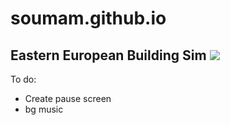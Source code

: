 # soumam.github.io
Eastern European Building Sim
![](http://www.thinkgeek.com/images/products/zoom/f034_tetris_stackable_LED_desk_lamp.jpg)
---
To do:
-  Create pause screen
-  bg music
